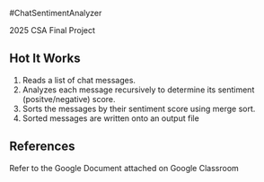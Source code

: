 #ChatSentimentAnalyzer

2025 CSA Final Project

## Hot It Works

1. Reads a list of chat messages.
2. Analyzes each message recursively to determine its sentiment (positve/negative) score.
3. Sorts the messages by their sentiment score using merge sort.
4. Sorted messages are written onto an output file

## References

Refer to the Google Document attached on Google Classroom